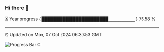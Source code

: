 ### Hi there 👋

⏳ Year progress { ██████████████████████▁▁▁▁▁▁▁▁ } 76.58 %

---

⏰ Updated on Mon, 07 Oct 2024 06:30:53 GMT

![Progress Bar CI](https://github.com/ZhaoGui/ZhaoGui/workflows/Progress%20Bar%20CI/badge.svg)
